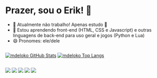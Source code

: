 <h1>Prazer, sou o Erik! 👋</h1>


- 🔭 Atualmente não trabalho! Apenas estudo 🙂
- 🌱 Estou aprendendo front-end (HTML, CSS e Javascript) e outras linguagens de back-end para uso geral e jogos (Python e Lua)
- 😄 Pronomes: ele/dele
##
[![mdeloko GitHub Stats](https://github-readme-stats.vercel.app/api?username=mdeloko&count_private=true&show_icons=true&theme=apprentice)](https://github.com/mdeloko)
[![mdeloko Top Langs](https://github-readme-stats.vercel.app/api/top-langs/?username=mdeloko&exclude_repo=VaxSystemThesko,WebLearning&langs_count=8&layout=compact&theme=apprentice)](https://github.com/mdeloko)

##
<div>
  <a href="https://www.instagram.com/erik.coutinho03/" target="_blank"><img src="https://img.shields.io/badge/Instagram-E4405F?style=for-the-badge&logo=instagram&logoColor=white" target="_blank"></a>
  <a href="https://www.linkedin.com/in/erik-gc/" target="_blank"><img src="https://img.shields.io/badge/LinkedIn-0077B5?style=for-the-badge&logo=linkedin&logoColor=white" target="_blank"></a>
  <a href="https://twitter.com/Vortequinho" target="_blank"><img src="https://img.shields.io/badge/Twitter-1DA1F2?style=for-the-badge&logo=twitter&logoColor=white" target="_blank"></a>
  <a href="https://www.twitch.tv/vortexcselol" target="_blank"><img src="	https://img.shields.io/badge/Twitch-9146FF?style=for-the-badge&logo=twitch&logoColor=white" target="_blank"></a>
  <a href="https://www.youtube.com/channel/UCwvTWY6UGKad2qbPtCLoddA" target="_blank"><img src="https://img.shields.io/badge/YouTube-FF0000?style=for-the-badge&logo=youtube&logoColor=white" target="_blank"></a>
</div>
